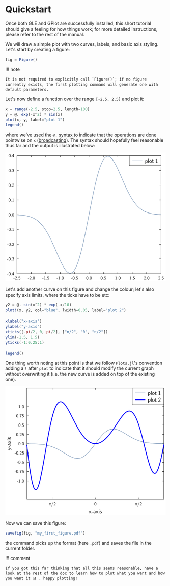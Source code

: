 # Quickstart

Once both GLE and GPlot are successfully installed, this short tutorial should give a feeling for how things work; for more detailed instructions, please refer to the rest of the manual.

We will draw a simple plot with two curves, labels, and basic axis styling.
Let's start by creating a figure:

```julia
fig = Figure()
```

!!! note

    It is not required to explicitly call `Figure()`; if no figure currently exists, the first plotting command will generate one with default parameters.

Let's now define a function over the range `[-2.5, 2.5]` and plot it:


```julia
x = range(-2.5, stop=2.5, length=100)
y = @. exp(-x^2) * sin(x)
plot(x, y, label="plot 1")
legend()
```


where we've used the `@.` syntax to indicate that the operations are done pointwise on `x` ([broadcasting](https://docs.julialang.org/en/v1/manual/arrays/index.html#Broadcasting-1)).
The syntax should hopefully feel reasonable thus far and the output is illustrated below:


![](../exgen/out/qs_ex1.svg)


Let's add another curve on this figure and change the colour; let's also specify axis limits, where the ticks have to be etc:


```julia
y2 = @. sin(x^2) * exp(-x/10)
plot!(x, y2, col="blue", lwidth=0.05, label="plot 2")

xlabel("x-axis")
ylabel("y-axis")
xticks([-pi/2, 0, pi/2], ["π/2", "0", "π/2"])
ylim(-1.5, 1.5)
yticks(-1:0.25:1)

legend()
```


One thing worth noting at this point is that we follow `Plots.jl`'s convention adding a `!` after `plot` to indicate that it should modify the current graph without overwriting it (i.e. the new curve is added on top of the existing one).


![](../exgen/out/qs_ex2.svg)


Now we can save this figure:

```julia
savefig(fig, "my_first_figure.pdf")
```

the command picks up the format (here `.pdf`) and saves the file in the current folder.

!!! comment

    If you got this far thinking that all this seems reasonable, have a look at the rest of the doc to learn how to plot what you want and how you want it 📊 , happy plotting!
